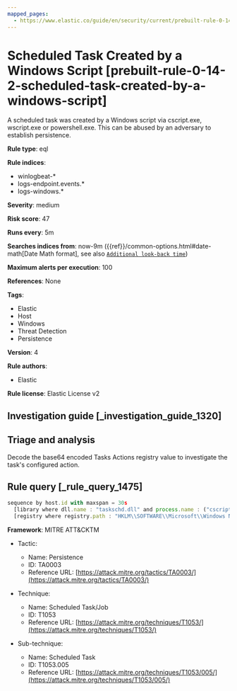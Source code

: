 ```yaml
---
mapped_pages:
  - https://www.elastic.co/guide/en/security/current/prebuilt-rule-0-14-2-scheduled-task-created-by-a-windows-script.html
---
```


# Scheduled Task Created by a Windows Script [prebuilt-rule-0-14-2-scheduled-task-created-by-a-windows-script]

A scheduled task was created by a Windows script via cscript.exe, wscript.exe or powershell.exe. This can be abused by an adversary to establish persistence.

**Rule type**: eql

**Rule indices**:

* winlogbeat-*
* logs-endpoint.events.*
* logs-windows.*

**Severity**: medium

**Risk score**: 47

**Runs every**: 5m

**Searches indices from**: now-9m ({{ref}}/common-options.html#date-math[Date Math format], see also [`Additional look-back time`](docs-content://solutions/security/detect-and-alert/create-detection-rule.md#rule-schedule))

**Maximum alerts per execution**: 100

**References**: None

**Tags**:

* Elastic
* Host
* Windows
* Threat Detection
* Persistence

**Version**: 4

**Rule authors**:

* Elastic

**Rule license**: Elastic License v2

## Investigation guide [_investigation_guide_1320]

## Triage and analysis

Decode the base64 encoded Tasks Actions registry value to investigate the task's configured action.

## Rule query [_rule_query_1475]

```js
sequence by host.id with maxspan = 30s
  [library where dll.name : "taskschd.dll" and process.name : ("cscript.exe", "wscript.exe", "powershell.exe")]
  [registry where registry.path : "HKLM\\SOFTWARE\\Microsoft\\Windows NT\\CurrentVersion\\Schedule\\TaskCache\\Tasks\\*\\Actions"]
```

**Framework**: MITRE ATT&CKTM

* Tactic:

    * Name: Persistence
    * ID: TA0003
    * Reference URL: [https://attack.mitre.org/tactics/TA0003/](https://attack.mitre.org/tactics/TA0003/)

* Technique:

    * Name: Scheduled Task/Job
    * ID: T1053
    * Reference URL: [https://attack.mitre.org/techniques/T1053/](https://attack.mitre.org/techniques/T1053/)

* Sub-technique:

    * Name: Scheduled Task
    * ID: T1053.005
    * Reference URL: [https://attack.mitre.org/techniques/T1053/005/](https://attack.mitre.org/techniques/T1053/005/)




